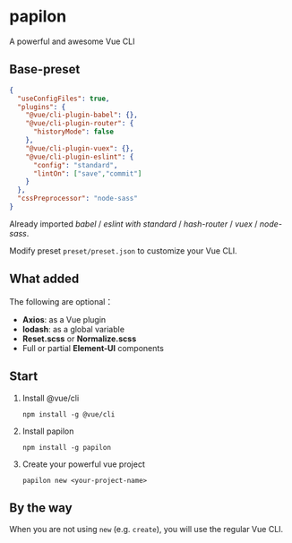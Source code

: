 # papilon

A powerful and awesome Vue CLI

## Base-preset

```json
{
  "useConfigFiles": true,
  "plugins": {
    "@vue/cli-plugin-babel": {},
    "@vue/cli-plugin-router": {
      "historyMode": false
    },
    "@vue/cli-plugin-vuex": {},
    "@vue/cli-plugin-eslint": {
      "config": "standard",
      "lintOn": ["save","commit"]
    }
  },
  "cssPreprocessor": "node-sass"
}
```

Already imported *babel* / *eslint with standard* / *hash-router* / *vuex* / *node-sass*.

Modify preset `preset/preset.json` to customize your Vue CLI.

## What added

The following are optional：

- **Axios**: as a Vue plugin
- **lodash**: as a global variable
- **Reset.scss** or **Normalize.scss**
- Full or partial **Element-UI** components

## Start

1. Install @vue/cli

   ```shell
   npm install -g @vue/cli
   ```

2. Install papilon

   ```shell
   npm install -g papilon
   ```

3. Create your powerful vue project

   ```shell
   papilon new <your-project-name>
   ```

## By the way

When you are not using `new` (e.g. `create`), you will use the regular Vue CLI.